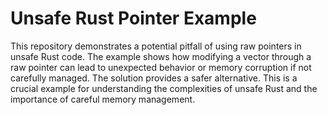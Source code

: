 # Unsafe Rust Pointer Example

This repository demonstrates a potential pitfall of using raw pointers in unsafe Rust code. The example shows how modifying a vector through a raw pointer can lead to unexpected behavior or memory corruption if not carefully managed.  The solution provides a safer alternative.  This is a crucial example for understanding the complexities of unsafe Rust and the importance of careful memory management.